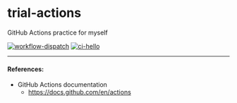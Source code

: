 # trial-actions
GitHub Actions practice for myself

[![workflow-dispatch](https://github.com/takenobu-hs/trial-actions/actions/workflows/workflow_dispatch.yml/badge.svg)](https://github.com/takenobu-hs/trial-actions/actions/workflows/workflow_dispatch.yml)
[![ci-hello](https://github.com/takenobu-hs/trial-actions/actions/workflows/ci_hello.yml/badge.svg)](https://github.com/takenobu-hs/trial-actions/actions/workflows/ci_hello.yml)

---
#### References:
  * GitHub Actions documentation
    * https://docs.github.com/en/actions
